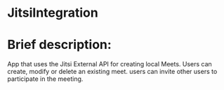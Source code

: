 # JitsiIntegration
# Brief description: 
App that uses the Jitsi External API for creating local Meets. Users can create, modify or delete an existing meet. users can invite other users to participate in the meeting.
